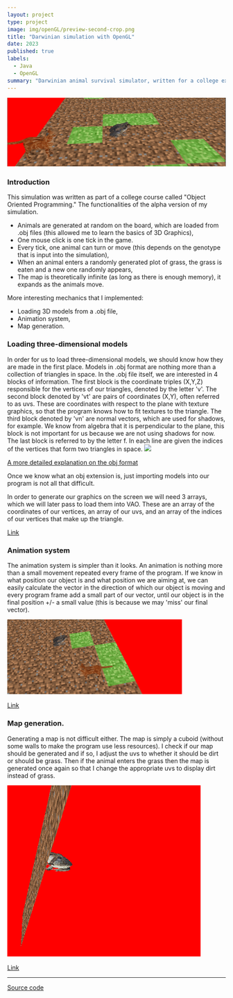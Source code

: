 ```yaml
---
layout: project
type: project
image: img/openGL/preview-second-crop.png
title: "Darwinian simulation with OpenGL"
date: 2023
published: true
labels:
  - Java
  - OpenGL
summary: "Darwinian animal survival simulator, written for a college exercise, my first time with OpenGL."
---
```


<img class="img-fluid" src="../img/openGL/banner.png">
<h3>Introduction</h3>
This simulation was written as part of a college course called "Object Oriented Programming." The functionalities of the alpha version of my simulation. 
<ul>
<li> Animals are generated at random on the board, which are loaded from .obj files (this allowed me to learn the basics of 3D Graphics), </li> 
<li> One mouse click is one tick in the game. </li>
<li> Every tick, one animal can turn or move (this depends on the genotype that is input into the simulation), </li>
<li> When an animal enters a randomly generated plot of grass, the grass is eaten and a new one randomly appears, </li>
<li> The map is theoretically infinite (as long as there is enough memory), it expands as the animals move. </li>
</ul>
More interesting mechanics that I implemented:
<ul>
<li> Loading 3D models from a .obj file, </li>
<li> Animation system, </li>
<li> Map generation. </li>
</ul>
<h3>Loading three-dimensional models</h3>
In order for us to load three-dimensional models, we should know how they are made in the first place. Models in .obj format are nothing more than a collection of triangles in space. In the .obj file itself, we are interested in 4 blocks of information. The first block is the coordinate triples (X,Y,Z) responsible for the vertices of our triangles, denoted by the letter 'v'. The second block denoted by 'vt' are pairs of coordinates (X,Y), often referred to as uvs. These are coordinates with respect to the plane with texture graphics, so that the program knows how to fit textures to the triangle. The third block denoted by 'vn' are normal vectors, which are used for shadows, for example. We know from algebra that it is perpendicular to the plane, this block is not important for us because we are not using shadows for now. The last block is referred to by the letter f. In each line are given the indices of the vertices that form two triangles in space. 

<img class="img-fluid" src="../img/openGL/obj_explaned.avif">

<a href="https://all3dp.com/1/obj-file-format-3d-printing-cad/">A more detailed explanation on the obj format</a>

Once we know what an obj extension is, just importing models into our program is not all that difficult.

In order to generate our graphics on the screen we will need 3 arrays, which we will later pass to load them into VAO. These are an array of the coordinates of our vertices, an array of our uvs, and an array of the indices of our vertices that make up the triangle.

<a href="https://github.com/MyKarcio123/OOPlab/blob/main/Lab7/src/main/java/agh/ics/oop/renderEngine/ObjectLoader.java">Link</a>

<h3>Animation system</h3>

The animation system is simpler than it looks. An animation is nothing more than a small movement repeated every frame of the program. If we know in what position our object is and what position we are aiming at, we can easily calculate the vector in the direction of which our object is moving and every program frame add a small part of our vector, until our object is in the final position +/- a small value (this is because we may 'miss' our final vector).

<img src="../img/openGL/animation.gif" width="80%">


<a href="https://github.com/MyKarcio123/OOPlab/blob/main/Lab7/src/main/java/agh/ics/oop/renderEngine/AnimationController.java">Link</a>


<h3>Map generation.</h3>

Generating a map is not difficult either. The map is simply a cuboid (without some walls to make the program use less resources). I check if our map should be generated and if so, I adjust the uvs to whether it should be dirt or should be grass. Then if the animal enters the grass then the map is generated once again so that I change the appropriate uvs to display dirt instead of grass.

<img src="../img/openGL/bottom.png">

<a href="https://github.com/MyKarcio123/OOPlab/blob/main/Lab7/src/main/java/agh/ics/oop/renderEngine/Terrain.java">Link</a>
<hr>

<a href="https://github.com/MyKarcio123/OOPlab/tree/main/Lab7"><i class="large github icon "></i>Source code</a>
